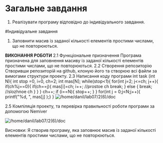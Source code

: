 # Загальне завдання
1. Реалізувати програму відповідно до індивідуального завдання.

#Індивідуальне завдання
1. Заповнити масив із заданої кількості елементів простими числами, що не повторюються.

**ВИКОНАННЯ РОБОТИ**
2.1 Функціональне призначення
	Програма призначена для заповнення масиву із заданої кількості елементів простими числами, що не повторюються.
2.2 Створення репозиторію
	Створивши репозиторій на github, клоную його та створюю всі файли за вимогами структури проекту. 
2.3 Написання коду програми
int task (int N){
	int stop =0, i=0, ch=2;
	int mas[N];
	while(stop<1){
		for(int j=2; j<=ch; j++){  
			if(ch%j==0){
				if(ch==j){
					mas[i]=ch;
					i++;
					//prostoe ch
					break;
				} else {
					break;
					//slozhnoe ch
				}
			}
		}
		ch++;
		if (i==N){
			stop++;
		}
	}
	for(int j = 0;j<N;j++){
	printf("%d, ", mas[j] );} 
}
![/home/danil/lab07/2(6)/doc](lab07(2(6)).png)

2.5 Компіляція проекту, та перевірка правильності роботи програми за допомогою Nemiver

![/home/danil/lab07/2(6)/doc](nemiver07(2(6)).png)

Висновки:
Я створив програму, яка заповнює масив із заданої кількості елементів простими числами, що не повторюються.
